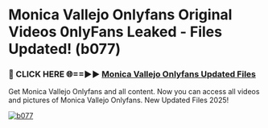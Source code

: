 # Monica Vallejo Onlyfans Original Videos 0nlyFans Leaked - Files Updated! (b077)

<h3>🔴 CLICK HERE 🌐==►► <a href="https://tinyurl.com/2wckxsce" rel="nofollow">Monica Vallejo Onlyfans Updated Files</a></h3>

Get Monica Vallejo Onlyfans and all content. Now you can access all videos and pictures of Monica Vallejo Onlyfans. New Updated Files 2025!

[![b077](https://i.imgur.com/AFduVYN.gif)](https://tinyurl.com/2wckxsce)
